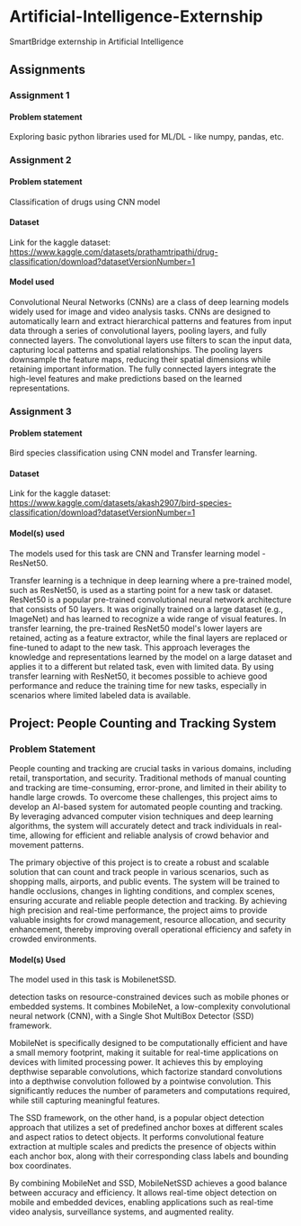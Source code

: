 # Artificial-Intelligence-Externship
SmartBridge externship in Artificial Intelligence


## Assignments

### Assignment 1

#### Problem statement
Exploring basic python libraries used for ML/DL - like numpy, pandas, etc.

### Assignment 2

#### Problem statement
Classification of drugs using CNN model

#### Dataset
Link for the kaggle dataset: https://www.kaggle.com/datasets/prathamtripathi/drug-classification/download?datasetVersionNumber=1

#### Model used
Convolutional Neural Networks (CNNs) are a class of deep learning models widely used for image and video analysis tasks. CNNs are designed to automatically learn and extract hierarchical patterns and features from input data through a series of convolutional layers, pooling layers, and fully connected layers. The convolutional layers use filters to scan the input data, capturing local patterns and spatial relationships. The pooling layers downsample the feature maps, reducing their spatial dimensions while retaining important information. The fully connected layers integrate the high-level features and make predictions based on the learned representations.

### Assignment 3

#### Problem statement
Bird species classification using CNN model and Transfer learning.

#### Dataset
Link for the kaggle dataset: https://www.kaggle.com/datasets/akash2907/bird-species-classification/download?datasetVersionNumber=1

#### Model(s) used
The models used for this task are CNN and Transfer learning model - ResNet50.

Transfer learning is a technique in deep learning where a pre-trained model, such as ResNet50, is used as a starting point for a new task or dataset. ResNet50 is a popular pre-trained convolutional neural network architecture that consists of 50 layers. It was originally trained on a large dataset (e.g., ImageNet) and has learned to recognize a wide range of visual features. In transfer learning, the pre-trained ResNet50 model's lower layers are retained, acting as a feature extractor, while the final layers are replaced or fine-tuned to adapt to the new task. This approach leverages the knowledge and representations learned by the model on a large dataset and applies it to a different but related task, even with limited data. By using transfer learning with ResNet50, it becomes possible to achieve good performance and reduce the training time for new tasks, especially in scenarios where limited labeled data is available.


## Project: People Counting and Tracking System

### Problem Statement 
People counting and tracking are crucial tasks in various domains, including retail, transportation, and security. Traditional methods of manual counting and tracking are time-consuming, error-prone, and limited in their ability to handle large crowds. 
To overcome these challenges, this project aims to develop an AI-based system for automated people counting and tracking. By leveraging advanced computer vision techniques and deep learning algorithms, the system will accurately detect and track individuals in real-time, 
allowing for efficient and reliable analysis of crowd behavior and movement patterns.

The primary objective of this project is to create a robust and scalable solution that can count and track people in various scenarios, such as shopping malls, airports, and public events. The system will be trained to handle occlusions, changes in lighting conditions, 
and complex scenes, ensuring accurate and reliable people detection and tracking. By achieving high precision and real-time performance, the project aims to provide valuable insights for crowd management, resource allocation, and security enhancement, thereby improving 
overall operational efficiency and safety in crowded environments.

#### Model(s) Used

The model used in this task is MobilenetSSD.

detection tasks on resource-constrained devices such as mobile phones or embedded systems. It combines MobileNet, a low-complexity convolutional neural network (CNN), with a Single Shot MultiBox Detector (SSD) framework.

MobileNet is specifically designed to be computationally efficient and have a small memory footprint, making it suitable for real-time applications on devices with limited processing power. It achieves this by employing depthwise separable convolutions, 
which factorize standard convolutions into a depthwise convolution followed by a pointwise convolution. This significantly reduces the number of parameters and computations required, while still capturing meaningful features.

The SSD framework, on the other hand, is a popular object detection approach that utilizes a set of predefined anchor boxes at different scales and aspect ratios to detect objects. It performs convolutional feature extraction at multiple scales and 
predicts the presence of objects within each anchor box, along with their corresponding class labels and bounding box coordinates.

By combining MobileNet and SSD, MobileNetSSD achieves a good balance between accuracy and efficiency. It allows real-time object detection on mobile and embedded devices, enabling applications such as real-time video analysis, surveillance systems, and augmented reality. 
